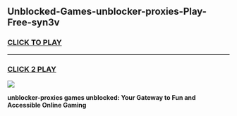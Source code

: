 
## Unblocked-Games-unblocker-proxies-Play-Free-syn3v
<h3>
<a href="https://premium76.site?title=unblocker-proxies&ref=18A1">CLICK TO PLAY</a></h3>
<hr>

<h3>
<a href="https://premium76.site?title=unblocker-proxies&ref=18A1">CLICK 2 PLAY</a>
  
</h3>

<a href="https://premium76.site?title=unblocker-proxies&ref=18A1"><img src="https://clearcache.store/games.png"></a>


**unblocker-proxies games unblocked: Your Gateway to Fun and Accessible Online Gaming**
